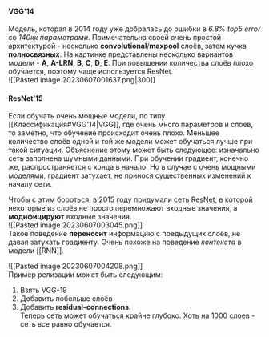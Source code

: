#### VGG'14   
Модель, которая в 2014 году уже добралась до ошибки в *6.8% top5 error* со *140кк параметрами*. Примечательна своей очень простой архитектурой - несколько **convolutional**/**maxpool** слоёв, затем кучка **полносвязных**. На картинке представлены несколько вариантов модели - **A**, **A-LRN**, **B**, **C**, **D**, **E**. При повышении количества слоёв плохо обучается, поэтому чаще используется ResNet.  
![[Pasted image 20230607001637.png|300]]   
#### ResNet'15  
Если обучать очень мощные модели, по типу [[Классификация#VGG'14|VGG]], где очень много параметров и слоёв, то заметно, что обучение происходит очень плохо. Меньшее количество слоёв одной и той же модели может обучаться лучше при такой ситуации. Объяснение этому может быть следующее: изначально сеть заполнена шумными данными. При обучении градиент, конечно же, распространяется с конца в начало. Но в случае с очень мощными моделями, градиент затухает, не принося существенных изменений к началу сети.   
  
Чтобы с этим бороться, в 2015 году придумали сеть ResNet, в которой некоторые из слоёв не просто перемножают входные значения, а **модифицируют** входные значения.  
![[Pasted image 20230607003045.png]]  
Такое поведение **переносит** информацию с предыдущих слоёв, не давая затухать градиенту. Очень похоже на поведение *контекста* в модели [[RNN]].   
  
![[Pasted image 20230607004208.png]]  
Пример релизации может быть следующим:   
1. Взять VGG-19   
2. Добавить побольше слоёв  
3. Добавить **residual-connections**.   
Теперь сеть может обучаться крайне глубоко. Хоть на 1000 слоев - сеть все равно обучается.